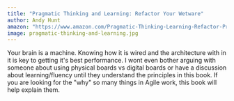 ```yaml
---
title: "Pragmatic Thinking and Learning: Refactor Your Wetware"
author: Andy Hunt
amazon: "https://www.amazon.com/Pragmatic-Thinking-Learning-Refactor-Programmers/dp/1934356050/"
image: pragmatic-thinking-and-learning.jpg
---
```


Your brain is a machine. Knowing how it is wired and the architecture with in it is key to getting it's best performance. I wont even bother arguing with someone about using physical boards vs digital boards or have a discussion about learning/fluency until they understand the principles in this book. If you are looking for the "why" so many things in Agile work, this book will help explain them.